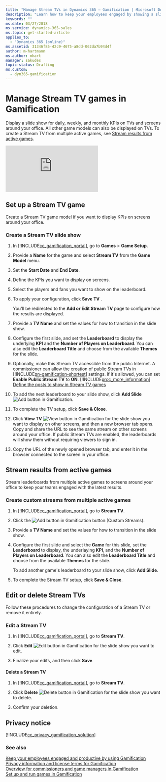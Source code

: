 ```yaml
---
title: "Manage Stream TVs in Dynamics 365 – Gamification | Microsoft Docs"
description: "Learn how to keep your employees engaged by showing a slide show for daily, weekly, and monthly KPIs on TVs and screens around the office."
keywords: ""
ms.date: 03/27/2018
ms.service: dynamics-365-sales
ms.topic: get-started-article
applies_to:
  - "Dynamics 365 (online)"
ms.assetid: 31346f85-42c9-4675-a8dd-062da7b94d4f
author: m-hartmann
ms.author: mhart
manager: sakudes
topic-status: Drafting
ms.custom:
  - dyn365-gamification
---
```


# Manage Stream TV games in Gamification

Display a slide show for daily, weekly, and monthly KPIs on TVs and screens around your office. All other game models can also be displayed on TVs.
To create a Stream TV from multiple active games, see [Stream results from active games](configure-view-tvs.md#stream-results-from-active-games).


<div class="embeddedvideo"><iframe src="https://www.microsoft.com/en-us/videoplayer/embed/18883a39-c003-4d2c-b2af-c5e4c2d93ed3" frameborder="0" allowfullscreen=""></iframe></div>

## Set up a Stream TV game

 Create a Stream TV game model if you want to display KPIs on screens around your office.

### Create a Stream TV slide show

1. In [!INCLUDE[cc_gamification_portal](../includes/cc-gamification-portal.md)], go to **Games** > **Game Setup**.

2. Provide a **Name** for the game and select **Stream TV** from the **Game Model** menu.

3. Set the **Start Date** and **End Date**.

4. Define the KPIs you want to display on screens.

5. Select the players and fans you want to show on the leaderboard.

6. To apply your configuration, click **Save TV** .

   You'll be redirected to the **Add or Edit Stream TV** page to configure how the results are displayed.

7. Provide a **TV Name** and set the values for how to transition in the slide show.

8. Configure the first slide, and set the **Leaderboard** to display the underlying **KPI** and the **Number of Players on Leaderboard**. You can also edit the **Leaderboard Title** and choose from the available **Themes** for the slide.

9. Optionally, make this Stream TV accessible from the public Internet. A commissioner can allow the creation of public Stream TVs in [!INCLUDE[pn-gamification-shortest](../includes/pn-gamification-shortest.md)] settings. If it's allowed, you can set **Enable Public Stream TV** to **ON**. [!INCLUDE[proc_more_information](../includes/proc-more-information-md.md)] [Define the posts to show in Stream TV games](personalize-game-experience.md#define-the-posts-to-show-in-stream-tv-games)

10. To add the next leaderboard to your slide show, click **Add Slide** ![Add button in Gamification](media/add-button-gamification.png "Add button in Gamification").

11. To complete the TV setup, click **Save & Close**.

12. Click **View TV** ![View button in Gamification](media/view-symbol-gamification.png "View button in Gamification") for the slide show you want to display on other screens, and then a new browser tab opens. Copy and share the URL to see the same stream on other screens around your office. If public Stream TVs are enabled, the leaderboards will show them without requiring viewers to sign in.

13. Copy the URL of the newly opened browser tab, and enter it in the browser connected to the screen in your office.

## Stream results from active games

Stream leaderboards from multiple active games to screens around your office to keep your teams engaged with the latest results.

### Create custom streams from multiple active games

1. In [!INCLUDE[cc_gamification_portal](../includes/cc-gamification-portal.md)], go to **Stream TV**.

2. Click the ![Add button in Gamification](media/add-button-gamification.png "Add button in Gamification") button (Custom Streams).

3. Provide a **TV Name** and set the values for how to transition in the slide show.

4. Configure the first slide and select the **Game** for this slide, set the **Leaderboard** to display, the underlaying **KPI**, and the **Number of Players on Leaderboard**. You can also edit the **Leaderboard Title** and choose from the available **Themes** for the slide.

   To add another game's leaderboard to your slide show, click **Add Slide**.

5. To complete the Stream TV setup, click **Save & Close**.

## Edit or delete Stream TVs

 Follow these procedures to change the configuration of a Stream TV or remove it entirely.

### Edit a Stream TV

1. In [!INCLUDE[cc_gamification_portal](../includes/cc-gamification-portal.md)], go to **Stream TV**.

2. Click **Edit** ![Edit button in Gamification](media/edit-symbol-gamification.png "Edit button in Gamification") for the slide show you want to edit.

3. Finalize your edits, and then click **Save**.

#### Delete a Stream TV

1. In [!INCLUDE[cc_gamification_portal](../includes/cc-gamification-portal.md)], go to **Stream TV**.

2. Click **Delete** ![Delete button in Gamification](media/delete-symbol-gamification.png "Delete button in Gamification") for the slide show you want to delete.

3. Confirm your deletion.

## Privacy notice

[!INCLUDE[cc_privacy_gamification_solution](../includes/cc-privacy-gamification-solution.md)]

### See also

 [Keep your employees engaged and productive by using Gamification](increase-employee-productivity.md)   
 [Privacy information and license terms for Gamification](legal-information.md)   
 [Overview for commissioners and game managers in Gamification](for-commissioners-game-managers.md)   
 [Set up and run games in Gamification](run-games.md)
